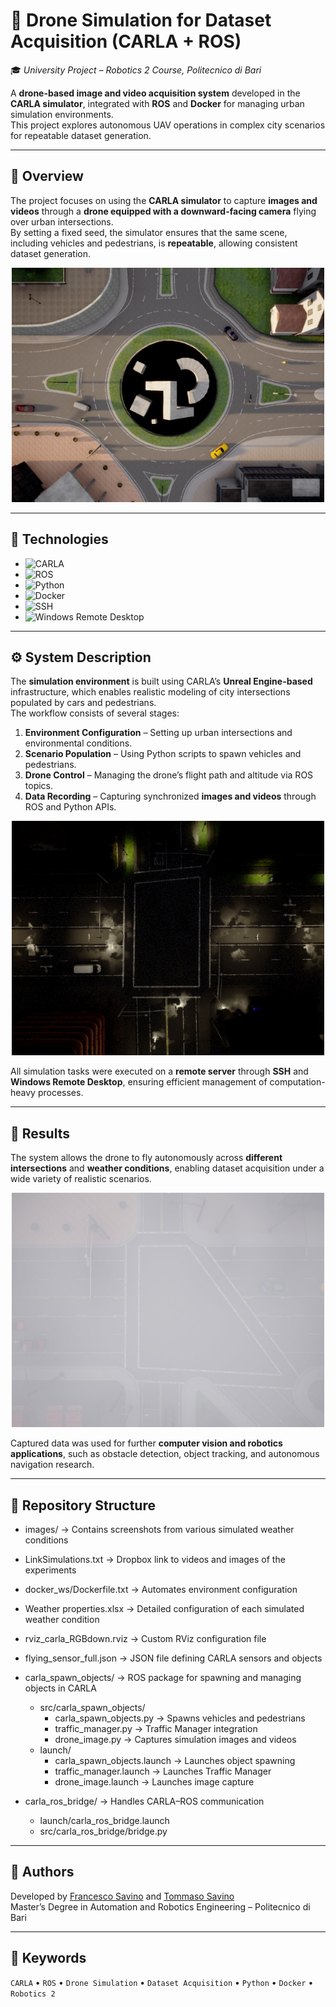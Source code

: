 # 🚁 Drone Simulation for Dataset Acquisition (CARLA + ROS)

🎓 *University Project – Robotics 2 Course, Politecnico di Bari*

A **drone-based image and video acquisition system** developed in the **CARLA simulator**, integrated with **ROS** and **Docker** for managing urban simulation environments.  
This project explores autonomous UAV operations in complex city scenarios for repeatable dataset generation.

---

## 🌆 Overview

The project focuses on using the **CARLA simulator** to capture **images and videos** through a **drone equipped with a downward-facing camera** flying over urban intersections.  
By setting a fixed seed, the simulator ensures that the same scene, including vehicles and pedestrians, is **repeatable**, allowing consistent dataset generation.

<p align="center">
  <img src="images/rondabout/clear_sunrise.jpg" alt="Clear sunrise scene" width="500">
</p>

---

## 🧰 Technologies

- ![CARLA](https://img.shields.io/badge/CARLA-Simulator-lightgrey?style=flat-square&logo=unrealengine)
- ![ROS](https://img.shields.io/badge/ROS1-Integration-blue?style=flat-square&logo=ros)
- ![Python](https://img.shields.io/badge/Python-Scripting-yellow?style=flat-square&logo=python)
- ![Docker](https://img.shields.io/badge/Docker-Containerization-2496ED?style=flat-square&logo=docker)
- ![SSH](https://img.shields.io/badge/SSH-Remote%20Access-orange?style=flat-square&logo=gnu-bash)
- ![Windows Remote Desktop](https://img.shields.io/badge/Windows-Remote%20Desktop-lightblue?style=flat-square&logo=windows)

---

## ⚙️ System Description

The **simulation environment** is built using CARLA’s **Unreal Engine-based** infrastructure, which enables realistic modeling of city intersections populated by cars and pedestrians.  
The workflow consists of several stages:

1. **Environment Configuration** – Setting up urban intersections and environmental conditions.  
2. **Scenario Population** – Using Python scripts to spawn vehicles and pedestrians.  
3. **Drone Control** – Managing the drone’s flight path and altitude via ROS topics.  
4. **Data Recording** – Capturing synchronized **images and videos** through ROS and Python APIs.  

<p align="center">
  <img src="images/four_way_junction/heavy_rain_night.jpg" alt="Heavy rain night scene" width="500">
</p>

All simulation tasks were executed on a **remote server** through **SSH** and **Windows Remote Desktop**, ensuring efficient management of computation-heavy processes.

---

## 🧪 Results

The system allows the drone to fly autonomously across **different intersections** and **weather conditions**, enabling dataset acquisition under a wide variety of realistic scenarios.

<p align="center">
  <img src="images/five_way_junction/foggy_noon.jpg" alt="Foggy noon scene" width="500">
</p>

Captured data was used for further **computer vision and robotics applications**, such as obstacle detection, object tracking, and autonomous navigation research.

---

## 📁 Repository Structure

- images/ → Contains screenshots from various simulated weather conditions
- LinkSimulations.txt → Dropbox link to videos and images of the experiments
- docker_ws/Dockerfile.txt → Automates environment configuration
- Weather properties.xlsx → Detailed configuration of each simulated weather condition
- rviz_carla_RGBdown.rviz → Custom RViz configuration file
- flying_sensor_full.json → JSON file defining CARLA sensors and objects

- carla_spawn_objects/ → ROS package for spawning and managing objects in CARLA
  - src/carla_spawn_objects/
    - carla_spawn_objects.py → Spawns vehicles and pedestrians
    - traffic_manager.py → Traffic Manager integration
    - drone_image.py → Captures simulation images and videos
  - launch/
    - carla_spawn_objects.launch → Launches object spawning
    - traffic_manager.launch → Launches Traffic Manager
    - drone_image.launch → Launches image capture

- carla_ros_bridge/ → Handles CARLA–ROS communication
  - launch/carla_ros_bridge.launch
  - src/carla_ros_bridge/bridge.py

---

## 👥 Authors

Developed by [Francesco Savino](https://github.com/FrankSav80) and [Tommaso Savino](https://github.com/ItsTomSav)  
Master’s Degree in Automation and Robotics Engineering – Politecnico di Bari

---

## 🧠 Keywords

`CARLA` • `ROS` • `Drone Simulation` • `Dataset Acquisition` • `Python` • `Docker` • `Robotics 2`



